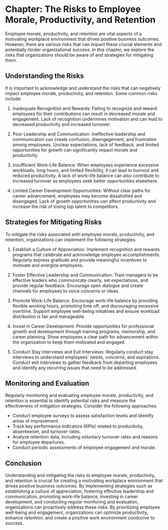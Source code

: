 Chapter: The Risks to Employee Morale, Productivity, and Retention
==================================================================

Employee morale, productivity, and retention are vital aspects of a motivating workplace environment that drives positive business outcomes. However, there are various risks that can impact these crucial elements and potentially hinder organizational success. In this chapter, we explore the risks that organizations should be aware of and strategies for mitigating them.

Understanding the Risks
-----------------------

It is important to acknowledge and understand the risks that can negatively impact employee morale, productivity, and retention. Some common risks include:

1. Inadequate Recognition and Rewards: Failing to recognize and reward employees for their contributions can result in decreased morale and engagement. Lack of recognition undermines motivation and can lead to decreased productivity and increased turnover.

2. Poor Leadership and Communication: Ineffective leadership and communication can create confusion, disengagement, and frustration among employees. Unclear expectations, lack of feedback, and limited opportunities for growth can significantly impact morale and productivity.

3. Insufficient Work-Life Balance: When employees experience excessive workloads, long hours, and limited flexibility, it can lead to burnout and reduced productivity. A lack of work-life balance can also contribute to increased turnover as employees seek better opportunities elsewhere.

4. Limited Career Development Opportunities: Without clear paths for career advancement, employees may become dissatisfied and disengaged. Lack of growth opportunities can affect productivity and increase the risk of losing top talent to competitors.

Strategies for Mitigating Risks
-------------------------------

To mitigate the risks associated with employee morale, productivity, and retention, organizations can implement the following strategies:

1. Establish a Culture of Appreciation: Implement recognition and rewards programs that celebrate and acknowledge employee accomplishments. Regularly express gratitude and provide meaningful incentives to motivate and energize employees.

2. Foster Effective Leadership and Communication: Train managers to be effective leaders who communicate clearly, set expectations, and provide regular feedback. Encourage open dialogue and create channels for employees to voice concerns or ideas.

3. Promote Work-Life Balance: Encourage work-life balance by providing flexible working hours, promoting time off, and discouraging excessive overtime. Support employee well-being initiatives and ensure workload distribution is fair and manageable.

4. Invest in Career Development: Provide opportunities for professional growth and development through training programs, mentorship, and career planning. Show employees a clear path for advancement within the organization to keep them motivated and engaged.

5. Conduct Stay Interviews and Exit Interviews: Regularly conduct stay interviews to understand employees' needs, concerns, and aspirations. Conduct exit interviews to gather feedback from departing employees and identify any recurring issues that need to be addressed.

Monitoring and Evaluation
-------------------------

Regularly monitoring and evaluating employee morale, productivity, and retention is essential to identify potential risks and measure the effectiveness of mitigation strategies. Consider the following approaches:

* Conduct employee surveys to assess satisfaction levels and identify areas of improvement.
* Track key performance indicators (KPIs) related to productivity, absenteeism, and turnover rates.
* Analyze retention data, including voluntary turnover rates and reasons for employee departures.
* Conduct periodic assessments of employee engagement and morale.

Conclusion
----------

Understanding and mitigating the risks to employee morale, productivity, and retention is crucial for creating a motivating workplace environment that drives positive business outcomes. By implementing strategies such as establishing a culture of appreciation, fostering effective leadership and communication, promoting work-life balance, investing in career development, and conducting regular monitoring and evaluation, organizations can proactively address these risks. By prioritizing employee well-being and engagement, organizations can optimize productivity, enhance retention, and create a positive work environment conducive to success.
